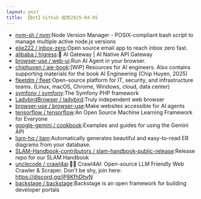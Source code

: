 ```yaml
---
layout: post
title: 【Bot】Github 趋势2025-04-05
---
```


* [nvm-sh / nvm](https://github.com/nvm-sh/nvm):Node Version Manager - POSIX-compliant bash script to manage multiple active node.js versions
* [elie222 / inbox-zero](https://github.com/elie222/inbox-zero):Open source email app to reach inbox zero fast.
* [alibaba / higress](https://github.com/alibaba/higress):🤖 AI Gateway | AI Native API Gateway
* [browser-use / web-ui](https://github.com/browser-use/web-ui):Run AI Agent in your browser.
* [chiphuyen / aie-book](https://github.com/chiphuyen/aie-book):[WIP] Resources for AI engineers. Also contains supporting materials for the book AI Engineering (Chip Huyen, 2025)
* [fleetdm / fleet](https://github.com/fleetdm/fleet):Open-source platform for IT, security, and infrastructure teams. (Linux, macOS, Chrome, Windows, cloud, data center)
* [symfony / symfony](https://github.com/symfony/symfony):The Symfony PHP framework
* [LadybirdBrowser / ladybird](https://github.com/LadybirdBrowser/ladybird):Truly independent web browser
* [browser-use / browser-use](https://github.com/browser-use/browser-use):Make websites accessible for AI agents
* [tensorflow / tensorflow](https://github.com/tensorflow/tensorflow):An Open Source Machine Learning Framework for Everyone
* [google-gemini / cookbook](https://github.com/google-gemini/cookbook):Examples and guides for using the Gemini API
* [liam-hq / liam](https://github.com/liam-hq/liam):Automatically generates beautiful and easy-to-read ER diagrams from your database.
* [SLAM-Handbook-contributors / slam-handbook-public-release](https://github.com/SLAM-Handbook-contributors/slam-handbook-public-release):Release repo for our SLAM Handbook
* [unclecode / crawl4ai](https://github.com/unclecode/crawl4ai):🚀🤖 Crawl4AI: Open-source LLM Friendly Web Crawler & Scraper. Don't be shy, join here: https://discord.gg/jP8KfhDhyN
* [backstage / backstage](https://github.com/backstage/backstage):Backstage is an open framework for building developer portals
